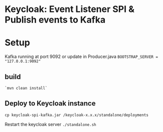 # Keycloak: Event Listener SPI & Publish events to Kafka

# Setup

Kafka running at port 9092 or update in Producer.java
`BOOTSTRAP_SERVER = "127.0.0.1:9092"`


## build 
    `mvn clean install`

## Deploy to Keycloak instance
 
 `cp keycloak-spi-kafka.jar /keycloak-x.x.x/standalone/deployments`
  
  Restart the keycloak server 
  `./standalone.sh`
  
  